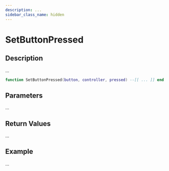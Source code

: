 ```yaml
---
description: ...
sidebar_class_name: hidden
---
```


# SetButtonPressed

## Description

...

```lua
function SetButtonPressed(button, controller, pressed) --[[ ... ]] end
```

## Parameters

...

## Return Values

...

## Example

...

